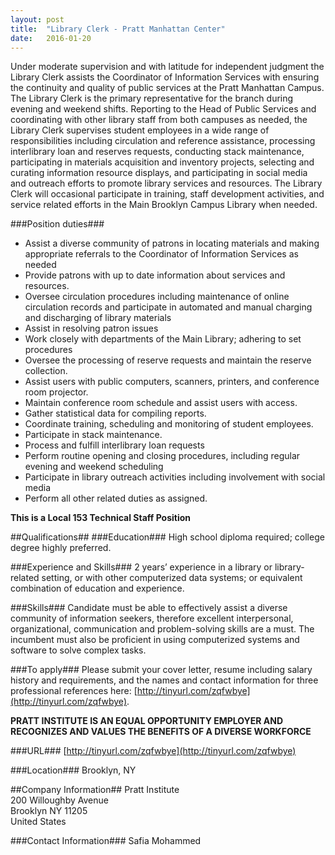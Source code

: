 ```yaml
---
layout: post
title:  "Library Clerk - Pratt Manhattan Center"
date:   2016-01-20
---
```


Under moderate supervision and with latitude for independent judgment the Library Clerk assists the Coordinator of Information Services with ensuring the continuity and quality of public services at the Pratt Manhattan Campus. The Library Clerk is the primary representative for the branch during evening and weekend shifts. Reporting to the Head of Public Services and coordinating with other library staff from both campuses as needed, the Library Clerk supervises student employees in a wide range of responsibilities including circulation and reference assistance, processing interlibrary loan and reserves requests, conducting stack maintenance, participating in materials acquisition and inventory projects, selecting and curating information resource displays, and participating in social media and outreach efforts to promote library services and resources. The Library Clerk will occasional participate in training, staff development activities, and service related efforts in the Main Brooklyn Campus Library when needed.

###Position duties###
* Assist a diverse community of patrons in locating materials and making appropriate referrals to the Coordinator of Information Services as needed
* Provide patrons with up to date information about services and resources.
* Oversee circulation procedures including maintenance of online circulation records and participate in automated and manual charging and discharging of library materials
* Assist in resolving patron issues 
* Work closely with departments of the Main Library; adhering to set procedures 
* Oversee the processing of reserve requests and maintain the reserve collection.
* Assist users with public computers, scanners, printers, and conference room projector.
* Maintain conference room schedule and assist users with access.
* Gather statistical data for compiling reports.
* Coordinate training, scheduling and monitoring of student employees.
* Participate in stack maintenance.
* Process and fulfill interlibrary loan requests 
* Perform routine opening and closing procedures, including regular evening and weekend scheduling
* Participate in library outreach activities including involvement with social media
* Perform all other related duties as assigned.

**This is a Local 153 Technical Staff Position**  

##Qualifications##
###Education###
High school diploma required; college degree highly preferred.

###Experience and Skills###
 2 years’ experience in a library or library-related setting, or with other computerized data systems; or equivalent combination of education and experience.

###Skills###
Candidate must be able to effectively assist a diverse community of information seekers, therefore excellent interpersonal, organizational, communication and problem-solving skills are a must. The incumbent must also be proficient in using computerized systems and software to solve complex tasks.

###To apply###
Please submit your cover letter, resume including salary history and requirements, and the names and contact information for three professional references here: [http://tinyurl.com/zqfwbye](http://tinyurl.com/zqfwbye).


**PRATT INSTITUTE IS AN EQUAL OPPORTUNITY EMPLOYER AND RECOGNIZES AND VALUES THE BENEFITS OF A DIVERSE WORKFORCE**

###URL###
[http://tinyurl.com/zqfwbye](http://tinyurl.com/zqfwbye)

###Location###
Brooklyn, NY

##Company Information##
Pratt Institute  
200 Willoughby Avenue  
Brooklyn NY 11205  
United States  

###Contact Information###
Safia Mohammed  